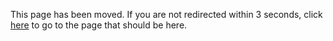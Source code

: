 <!DOCTYPE html>
<html>
    <head>
        <title>Old Page</title>
     <meta charset="UTF-8" />
     <meta http-equiv="refresh" content="3; URL=https://www.hoppersroppers.org/fundamentals/LinuxBasics/9-TextFu.html#" />
   </head>
   <body>
     <p>This page has been moved. If you are not redirected within 3 seconds, click <a href="https://www.hoppersroppers.org/fundamentals/LinuxBasics/9-TextFu.html#">here</a> to go to the page that should be here.</p>
   </body>
</html>
